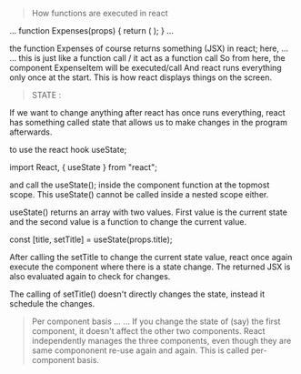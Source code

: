 >How functions are executed in react

...
function Expenses(props) {
  return (
    <Card className="expenses">
      <ExpenseItem
        title={props.items[0].title}
        amount={props.items[0].amount}
        date={props.items[0].date}
      />
    </Card>
  );
}
...

the function Expenses of course returns something (JSX) in react;
here,
...
<ExpenseItem
  title={props.items[0].title}
  amount={props.items[0].amount}
  date={props.items[0].date}
/>
...
this <ExpenseItem/> is just like a function call / it act as a function call
So from here, the component ExpenseItem will be executed/call
And react runs everything only once at the start. This is how react displays things on the screen.

>STATE :

If we want to change anything after react has once runs everything, react has something called state that allows us to make changes in the program afterwards.

to use the react hook useState;

import React, { useState } from "react";

and call the useState(); inside the component function at the topmost scope. This useState() cannot be called inside a nested scope either.

useState() returns an array with two values. First value is the current state and the second value is a function to change the current value.

const [title, setTitle] = useState(props.title);

After calling the setTitle to change the current state value, react once again execute the component where there is a state change. The returned JSX is also evaluated again to check for changes.

The calling of setTitle() doesn't directly changes the state, instead it schedule the changes.

> Per component basis
...
<ExpenseItem
  title={props.items[0].title}
  amount={props.items[0].amount}
  date={props.items[0].date}
/>
<ExpenseItem
  title={props.items[1].title}
  amount={props.items[1].amount}
  date={props.items[1].date}
/>
<ExpenseItem
  title={props.items[2].title}
  amount={props.items[2].amount}
  date={props.items[2].date}
/>
...
If you change the state of (say) the first component, it doesn't affect the other two components. React independently manages the three components, even though they are same compononent re-use again and again. This is called per-component basis.

